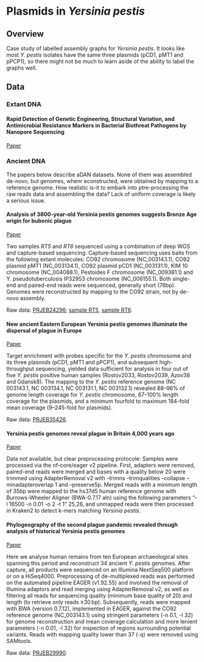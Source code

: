# Plasmids in *Yersinia pestis*

## Overview
Case study of labelled assembly graphs for *Yersinia pestis*. It looks like most *Y. pestis* isolates have the same three plasmids (pCD1, pMT1 and pPCP1), so there might not be much to learn aside of the ability to label the graphs well.

## Data

### Extant DNA

#### Rapid Detection of Genetic Engineering, Structural Variation, and Antimicrobial Resistance Markers in Bacterial Biothreat Pathogens by Nanopore Sequencing
<a href="https://www.biorxiv.org/content/10.1101/730093v1">Paper</a>

### Ancient DNA

The papers below describe aDAN datasets. None of them was assembled de-novo, but genomes, whenr econstructed, were obtained by mapping to a reference genome. How realistic is-it to embark into ptre-processing the raw reads data and assembling the data? Lack of uniform coverage is likely a serious issue.

#### Analysis of 3800-year-old Yersinia pestis genomes suggests Bronze Age origin for bubonic plague
<a href="https://www.nature.com/articles/s41467-018-04550-9">Paper</a>

Two samples *RT5* and *RT6* sequenced using a combination of deep WGS and capture-based sequencing. Capture-based sequencing uses baits from the following extant molecules: CO92 chromosome (NC_003143.1), CO92 plasmid pMT1 (NC_003134.1), CO92 plasmid pCD1 (NC_003131.1), KIM 10 chromosome (NC_004088.1), Pestoides F chromosome (NC_009381.1) and Y. pseudotuberculosis IP32953 chromosome (NC_006155.1). Both single-end and paired-end reads were sequenced, generally short (76bp). Genomes were reconstructed by mapping to the CO92 strain, not by de-novo assembly.  

Raw data: <a href="https://www.ncbi.nlm.nih.gov/bioproject/?term=PRJEB24296">PRJEB24296</a>; <a href="https://www.ncbi.nlm.nih.gov/sra?LinkName=biosample_sra&from_uid=9556285">sample RT5</a>, <a href="https://www.ncbi.nlm.nih.gov/sra?LinkName=biosample_sra&from_uid=9556286">sample RT6</a>.

#### New ancient Eastern European Yersinia pestis genomes illuminate the dispersal of plague in Europe
<a href="https://doi.org/10.1098/rstb.2019.0569">Paper</a>

Target enrichment with probes specific for the *Y. pestis* chromosome and its three plasmids (pCD1, pMT1 and pPCP1), and subsequent high-throughput sequencing, yielded data sufficient for analysis in four out of five *Y. pestis* positive human samples (Rostov2033, Rostov2039, Azov38 and Gdansk8). The mapping to the *Y. pestis* reference genome (NC 003143.1, NC 003134.1, NC 003131.1, NC 003132.1) revealed 88–96% of genome length coverage for *Y. pestis* chromosome, 67–100% length coverage for the plasmids, and a minimum fourfold to maximum 184-fold mean coverage (9–245-fold for plasmids).  

Raw data: <a href="https://www.ncbi.nlm.nih.gov/sra?linkname=bioproject_sra_all&from_uid=667376">PRJEB35426</a>.

#### Yersinia pestis genomes reveal plague in Britain 4,000 years ago
<a href="https://doi.org/10.1101/2022.01.26.477195">Paper</a>

Data not available, but clear preprocessing protocole: Samples were processed via the nf-core/eager v2 pipeline. First, adapters were removed, paired-end reads were merged and bases with a quality below 20 were trimmed using AdapterRemoval v2 with –trimns –trimqualities –collapse –minadapteroverlap 1 and –preserve5p. Merged reads with a minimum length of 35bp were mapped to the hs37d5 human reference genome with Burrows-Wheeler Aligner (BWA-0.7.17 aln) using the following parameters “-l 16500 -n 0.01 -o 2 -t 1” 25,26, and unmapped reads were then processed in Kraken2 to detect k-mers matching *Yersinia pestis*.

#### Phylogeography of the second plague pandemic revealed through analysis of historical Yersinia pestis genomes
<a href="https://www.nature.com/articles/s41467-019-12154-0">Paper</a>

Here we analyse human remains from ten European archaeological sites spanning this period and reconstruct 34 ancient *Y. pestis* genomes.
After capture, all products were sequenced on an Illumina NextSeq500 platform or on a HiSeq4000. Preprocessing of de-multiplexed reads was performed on the automated pipeline EAGER (v1.92.55) and involved the removal of Illumina adaptors and read merging using AdapterRemoval v2, as well as filtering all reads for sequencing quality (minimum base quality of 20) and length (to retrieve only reads ≥30 bp). Subsequently, reads were mapped with BWA (version 0.7.12), implemented in EAGER, against the CO92 reference genome (NC_003143.1) using stringent parameters (-n 0.1, -l 32) for genome reconstruction and mean coverage calculation and more lenient parameters (-n 0.01, -l 32) for inspection of regions surrounding potential variants. Reads with mapping quality lower than 37 (-q) were removed using SAMtools.  

Raw data: <a href="https://www.ebi.ac.uk/ena/browser/view/PRJEB29990">PRJEB29990</a>.
